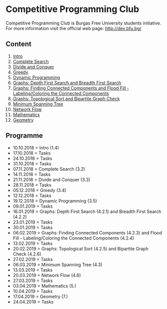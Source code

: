 # Competitive Programming Club
Competitive Programming Club is Burgas Free University students initiative. 
For more information visit the official web page: http://dev.bfu.bg/

## Content
1. [Intro](01_Intro)
2. [Complete Search](02_Complete_Search)
3. [Divide and Conquer](03_Divide_and_Conquer)
4. [Greedy](04_Greedy)
5. [Dynamic Programming](05_Dynamic_Programming)
6. [Graphs: Depth First Search and Breadth First Search](06_Graphs_I) 
7. [Graphs: Finding Connected Components and Flood Fill - Labeling/Coloring the Connected Components](07_Graphs_II)
8. [Graphs: Topological Sort and Bipartite Graph Check](08_Graphs_III)
9. [Minimum Spanning Tree](09_Min_Span_Tree)
10. [Network Flow](10_Net_Flow)
11. [Mathematics](11_Mathematics)
12. [Geometry](12_Geometry)

## Programme
- 10.10.2018 = Intro (1.4)
- 17.10.2018 = Tasks
- 24.10.2018 = Tasks
- 31.10.2018 = Tasks
- 07.11.2018 = Complete Search (3.2)
- 14.11.2018 = Tasks
- 21.11.2018 = Divide and Conquer (3.3)
- 28.11.2018 = Tasks
- 05.12.2018 = Greedy (3.4)
- 12.12.2018 = Tasks
- 19.12.2018 = Dynamic Programming (3.5)
- 09.01.2019 = Tasks
- 16.01.2019 = Graphs: Depth First Search (4.2.1) and Breadth First Search (4.2.2)
- 23.01.2019 = Tasks
- 30.01.2019 = Tasks
- 06.02.2019 = Graphs: Finding Connected Components (4.2.3) and Flood Fill - Labeling/Coloring the Connected Components (4.2.4)
- 13.02.2019 = Tasks
- 20.02.2019 = Graphs: Topological Sort (4.2.5) and Bipartite Graph Check (4.2.6)
- 27.02.2019 = Tasks
- 06.03.2019 = Minimum Spanning Tree (4.3)
- 13.03.2019 = Tasks
- 20.03.2019 = Network Flow (4.6)
- 27.03.2019 = Tasks
- 03.04.2019 = Mathematics (5.)
- 10.04.2019 = Tasks
- 17.04.2019 = Geometry (7.)
- 24.04.2019 = Tasks

